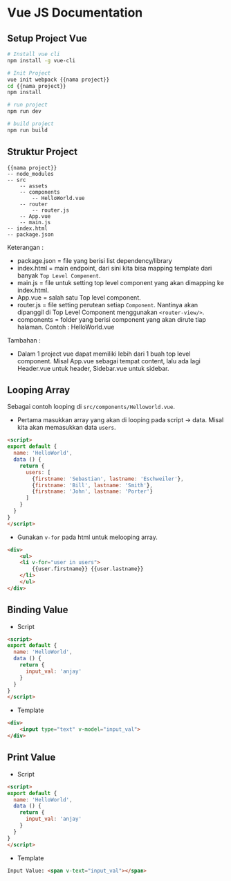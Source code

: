 # Vue JS Documentation

## Setup Project Vue
``` bash
# Install vue cli
npm install -g vue-cli

# Init Project
vue init webpack {{nama project}}
cd {{nama project}}
npm install

# run project
npm run dev

# build project
npm run build
```

## Struktur Project
```
{{nama project}}
-- node_modules
-- src
    -- assets
    -- components
        -- HelloWorld.vue
    -- router
        -- router.js
    -- App.vue
    -- main.js
-- index.html
-- package.json
```
Keterangan : 
- package.json = file yang berisi list dependency/library
- index.html = main endpoint, dari sini kita bisa mapping template dari banyak `Top Level Compenent`. 
- main.js = file untuk setting top level component yang akan dimapping ke index.html.
- App.vue = salah satu Top level component.
- router.js = file setting perutean setiap `Component`. Nantinya akan dipanggil di Top Level Component menggunakan `<router-view/>`.
- components = folder yang berisi component yang akan dirute tiap halaman. Contoh : HelloWorld.vue

Tambahan : 
- Dalam 1 project vue dapat memiliki lebih dari 1 buah top level component. Misal App.vue sebagai tempat content, lalu ada lagi Header.vue untuk header, Sidebar.vue untuk sidebar.

## Looping Array
Sebagai contoh looping di `src/components/Helloworld.vue`.
- Pertama masukkan array yang akan di looping pada script -> data. Misal kita akan memasukkan data `users`.
```html
<script>
export default {
  name: 'HelloWorld',
  data () {
    return {
      users: [
        {firstname: 'Sebastian', lastname: 'Eschweiler'},
        {firstname: 'Bill', lastname: 'Smith'},
        {firstname: 'John', lastname: 'Porter'}
      ]
    }
  }
}
</script>
```
- Gunakan `v-for` pada html untuk melooping array.
```html
<div>
    <ul>
    <li v-for="user in users">
        {{user.firstname}} {{user.lastname}}
    </li>
    </ul>
</div>
```

## Binding Value
- Script
``` html
<script>
export default {
  name: 'HelloWorld',
  data () {
    return {
      input_val: 'anjay'
    }
  }
}
</script>
```
- Template
```html
<div>
    <input type="text" v-model="input_val">
</div>
```

## Print Value
- Script
``` html
<script>
export default {
  name: 'HelloWorld',
  data () {
    return {
      input_val: 'anjay'
    }
  }
}
</script>
```
- Template
```html
Input Value: <span v-text="input_val"></span>
```
